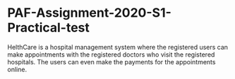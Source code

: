 # PAF-Assignment-2020-S1-Practical-test
HelthCare is a hospital management system where the registered users can make appointments with the registered doctors who visit the registered hospitals. The users can even make the payments for the appointments online. 
